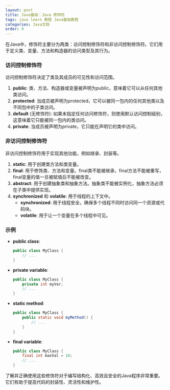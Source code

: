 ```yaml
---
layout: post
title: Java基础：Java 修饰符
tags: java learn 教程 Java基础教程
categories: Java文档
order: 9
---
```

在Java中，修饰符主要分为两类：访问控制修饰符和非访问控制修饰符。它们用于定义类、变量、方法和构造器的访问类型及其行为。

### 访问控制修饰符
访问控制修饰符决定了类及其成员的可见性和访问范围。

1. **public**: 类、方法、构造器或变量被声明为public，意味着它可以从任何其他类访问。
2. **protected**: 当成员被声明为protected，它可以被同一包内的任何其他类以及不同包中的子类访问。
3. **default** (无修饰符): 如果未指定任何访问修饰符，则使用默认访问控制级别，这意味着它只能被同一包内的类访问。
4. **private**: 当成员被声明为private，它只能在声明它的类中访问。

### 非访问控制修饰符
非访问控制修饰符用于实现其他功能，例如继承、封装等。

1. **static**: 用于创建类方法和类变量。
2. **final**: 用于修饰类、方法和变量。final类不能被继承，final方法不能被重写，final变量的值一旦被赋值后不能被改变。
3. **abstract**: 用于创建抽象类和抽象方法。抽象类不能被实例化，抽象方法必须在子类中提供实现。
4. **synchronized** 和 **volatile**: 用于线程的上下文中。
   - **synchronized**: 用于线程安全，确保多个线程不同时访问同一个资源或代码块。
   - **volatile**: 用于让一个变量在多个线程中可见。

### 示例

- **public class**:
  ```java
  public class MyClass {
      // ...
  }
  ```

- **private variable**:
  ```java
  public class MyClass {
      private int myVar;
      // ...
  }
  ```

- **static method**:
  ```java
  public class MyClass {
      public static void myMethod() {
          // ...
      }
  }
  ```

- **final variable**:
  ```java
  public class MyClass {
      final int maxVal = 10;
      // ...
  }
  ```

了解并正确使用这些修饰符对于编写结构化、高效且安全的Java程序非常重要。它们有助于提高代码的封装性、灵活性和维护性。